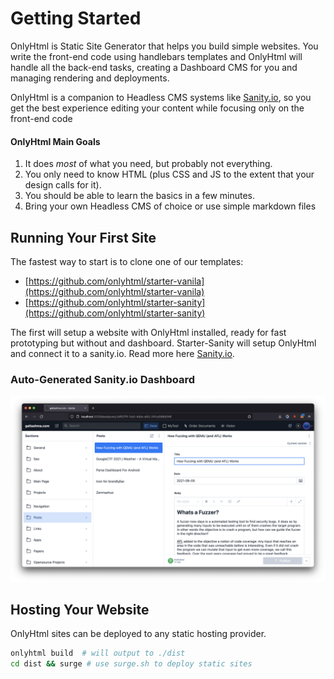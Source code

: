 # Getting Started

OnlyHtml is Static Site Generator that helps you build simple websites. You write the front-end code using handlebars templates and OnlyHtml will handle all the back-end tasks, creating a Dashboard CMS for you and managing rendering and  deployments.

OnlyHtml is a companion to Headless CMS systems like [Sanity.io](https://sanity.io), so you get the best experience editing your content while focusing only on the front-end code

#### OnlyHtml Main Goals

1. It does _most_ of what you need, but probably not everything.
2. You only need to know HTML \(plus CSS and JS to the extent that your design calls for it\).
3. You should be able to learn the basics in a few minutes.
4. Bring your own Headless CMS of choice or use simple markdown files 

## Running Your First Site

The fastest way to start is to clone one of our templates:

* [https://github.com/onlyhtml/starter-vanila](https://github.com/onlyhtml/starter-vanila)
* [https://github.com/onlyhtml/starter-sanity](https://github.com/onlyhtml/starter-sanity)

The first will setup a website with OnlyHtml installed, ready for fast prototyping but without and dashboard. Starter-Sanity will setup OnlyHtml and connect it to a sanity.io. Read more here [Sanity.io](intergrations/sanity.io.md).

### Auto-Generated Sanity.io Dashboard

![](.gitbook/assets/image%20%283%29.png)

## Hosting Your Website

OnlyHtml sites can be deployed to any static hosting provider.

```bash
onlyhtml build  # will output to ./dist
cd dist && surge # use surge.sh to deploy static sites
```

